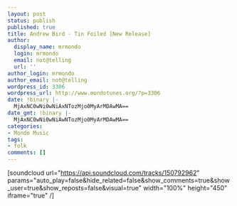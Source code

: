 ```yaml
---
layout: post
status: publish
published: true
title: Andrew Bird - Tin Foiled [New Release]
author:
  display_name: mrmondo
  login: mrmondo
  email: not@telling
  url: ''
author_login: mrmondo
author_email: not@telling
wordpress_id: 3306
wordpress_url: http://www.mondotunes.org/?p=3306
date: !binary |-
  MjAxNC0wNi0wNiAxNTozMjo0MyArMDAwMA==
date_gmt: !binary |-
  MjAxNC0wNi0wNiAwNTozMjo0MyArMDAwMA==
categories:
- Mondo Music
tags:
- folk
comments: []
---
```

[soundcloud url="https://api.soundcloud.com/tracks/150792962" params="auto_play=false&hide_related=false&show_comments=true&show_user=true&show_reposts=false&visual=true" width="100%" height="450" iframe="true" /]
